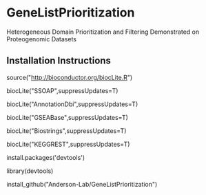 # GeneListPrioritization
Heterogeneous Domain Prioritization and Filtering Demonstrated on Proteogenomic Datasets

## Installation Instructions
source("http://bioconductor.org/biocLite.R")

biocLite("SSOAP",suppressUpdates=T)

biocLite("AnnotationDbi",suppressUpdates=T)

biocLite("GSEABase",suppressUpdates=T)

biocLite("Biostrings",suppressUpdates=T)

biocLite("KEGGREST",suppressUpdates=T)

install.packages('devtools')

library(devtools)

install_github("Anderson-Lab/GeneListPrioritization")
